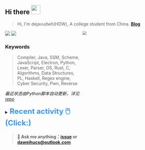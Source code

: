 ## Hi there <img src="https://raw.githubusercontent.com/MartinHeinz/MartinHeinz/master/wave.gif" width="30px">

> Hi, I'm dejavudwh(HDW), A college student from China. **[Blog](https://www.cnblogs.com/secoding)** 

![](https://komarev.com/ghpvc/?username=dejavudwh)
<img src="https://img.shields.io/badge/BLOG-dejavudwh-blue"><a href="https://www.cnblogs.com/secoding/"></a></img>
<img align="right" width="50%" src="https://github-readme-stats.vercel.app/api?username=dejavudwh&show_icons=true&theme=onedark&count_private=true" style="zoom: 80%;" /> 

### Keywords 

> Compiler, Java, SSM, Scheme, JavaScript, Electron, Python, Lexer, Parser, OS, Rust, C, Algorithms, Data Structures, PL, Haskell, Regex engine, Cyber Security, Pwn, Reverse

*最近状态由Python脚本自动更新，详见<a href="https://github.com/dejavudwh/dejavudwh"> repo</a>*

<details>

  <summary><font size="5.5" color="#3399FF"><b>Recent activity 🖱️(Click:)</b></font></summary>

  - <details open>

    <summary><font size="3.5" color="#3399FF"><b>Recent Post 🖱️</b></font></summary>
    <br>
    <table>
    <tr>
    <td>
    <!-- ZHIHUPOSTS:START --> 

    <!-- ZHIHUPOSTS:END -->
    </td>
    <td>
    <!-- GITHUB:START -->

    - [dejavudwh opened an issue in brektrou/rtl8821CU](https://github.com/brektrou/rtl8821CU/issues/196) - 2022-11-02T14:56:14Z
    - [dejavudwh commented on issue lwfinger/rtl8188eu#357](https://github.com/lwfinger/rtl8188eu/issues/357) - 2022-11-02T14:44:35Z
    - [dejavudwh commented on issue hashicorp/vagrant#12691](https://github.com/hashicorp/vagrant/issues/12691) - 2022-10-29T02:59:20Z
    - [dejavudwh starred nhivp/Awesome-Embedded](https://github.com/nhivp/Awesome-Embedded) - 2022-10-19T17:07:52Z
    - [dejavudwh starred XmacsLabs/mogan](https://github.com/XmacsLabs/mogan) - 2022-10-14T02:30:33Z
    <!-- GITHUB:END -->
    </td>
    </tr>
    </table>
  </details>

</details>

> #### 💬 Ask me anything：[issue](https://github.com/dejavudwh/dejavudwh/issues) or [daweihucs@outlook.com](mailto:daweihucs@outlook.com)